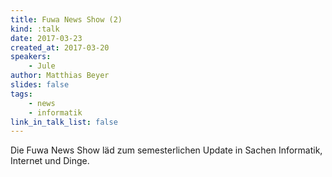 ```yaml
---
title: Fuwa News Show (2)
kind: :talk
date: 2017-03-23
created_at: 2017-03-20
speakers:
    - Jule
author: Matthias Beyer
slides: false
tags:
    - news
    - informatik
link_in_talk_list: false
---
```


Die Fuwa News Show läd zum semesterlichen Update in Sachen Informatik,
Internet und Dinge.

